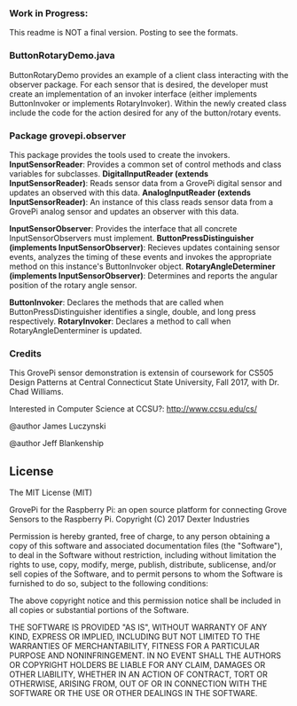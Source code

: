 

### Work in Progress:  
This readme is NOT a final version.  Posting to see the formats.

### ButtonRotaryDemo.java

ButtonRotaryDemo provides an example of a client class interacting with the observer package.  For each sensor that is desired,
the developer must create an implementation of an invoker interface (either implements ButtonInvoker or implements RotaryInvoker).
Within the newly created class include the code for the action desired for any of the button/rotary events.




### Package grovepi.observer

This package provides the tools used to create the invokers.  
**InputSensorReader**: Provides a common set of control methods and class variables for subclasses.
**DigitalInputReader (extends InputSensorReader)**: Reads sensor data from a GrovePi digital sensor and updates an observed with this data.
**AnalogInputReader (extends InputSensorReader)**:  An instance of this class reads sensor data from a GrovePi analog sensor and updates an observer with this data.

**InputSensorObserver**: Provides the interface that all concrete InputSensorObservers must implement.
**ButtonPressDistinguisher (implements InputSensorObserver)**: Recieves updates containing sensor events, analyzes the timing of these events and invokes the appropriate method on this instance's ButtonInvoker object.
**RotaryAngleDeterminer (implements InputSensorObserver)**: Determines and reports the angular position of the rotary angle sensor.  

**ButtonInvoker**: Declares the methods that are called when ButtonPressDistinguisher identifies a single, double, and long press respectively.
**RotaryInvoker**: Declares a method to call when RotaryAngleDenterminer is updated.


### Credits

This GrovePi sensor demonstration is extensin of coursework for CS505 Design Patterns at Central Connecticut State University,
Fall 2017, with Dr. Chad Williams.

Interested in Computer Science at CCSU?:  http://www.ccsu.edu/cs/

@author James Luczynski

@author Jeff Blankenship

## License

The MIT License (MIT)

GrovePi for the Raspberry Pi: an open source platform for connecting Grove Sensors to the Raspberry Pi.
Copyright (C) 2017  Dexter Industries

Permission is hereby granted, free of charge, to any person obtaining a copy
of this software and associated documentation files (the "Software"), to deal
in the Software without restriction, including without limitation the rights
to use, copy, modify, merge, publish, distribute, sublicense, and/or sell
copies of the Software, and to permit persons to whom the Software is
furnished to do so, subject to the following conditions:

The above copyright notice and this permission notice shall be included in
all copies or substantial portions of the Software.

THE SOFTWARE IS PROVIDED "AS IS", WITHOUT WARRANTY OF ANY KIND, EXPRESS OR
IMPLIED, INCLUDING BUT NOT LIMITED TO THE WARRANTIES OF MERCHANTABILITY,
FITNESS FOR A PARTICULAR PURPOSE AND NONINFRINGEMENT. IN NO EVENT SHALL THE
AUTHORS OR COPYRIGHT HOLDERS BE LIABLE FOR ANY CLAIM, DAMAGES OR OTHER
LIABILITY, WHETHER IN AN ACTION OF CONTRACT, TORT OR OTHERWISE, ARISING FROM,
OUT OF OR IN CONNECTION WITH THE SOFTWARE OR THE USE OR OTHER DEALINGS IN
THE SOFTWARE.

